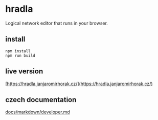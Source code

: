 # hradla
Logical network editor that runs in your browser.

## install
```npm
npm install
npm run build
```

## live version
[https://hradla.janjaromirhorak.cz/](https://hradla.janjaromirhorak.cz/)

## czech documentation
[docs/markdown/developer.md](docs/markdown/developer.md)
